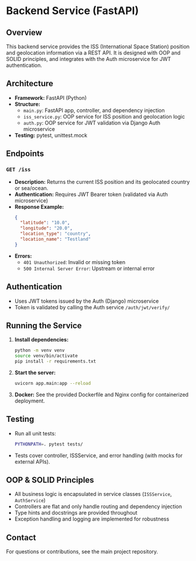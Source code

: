# Backend Service (FastAPI)

## Overview
This backend service provides the ISS (International Space Station) position and geolocation information via a REST API. It is designed with OOP and SOLID principles, and integrates with the Auth microservice for JWT authentication.

## Architecture
- **Framework:** FastAPI (Python)
- **Structure:**
  - `main.py`: FastAPI app, controller, and dependency injection
  - `iss_service.py`: OOP service for ISS position and geolocation logic
  - `auth.py`: OOP service for JWT validation via Django Auth microservice
- **Testing:** pytest, unittest.mock

## Endpoints
### `GET /iss`
- **Description:** Returns the current ISS position and its geolocated country or sea/ocean.
- **Authentication:** Requires JWT Bearer token (validated via Auth microservice)
- **Response Example:**
  ```json
  {
    "latitude": "10.0",
    "longitude": "20.0",
    "location_type": "country",
    "location_name": "Testland"
  }
  ```
- **Errors:**
  - `401 Unauthorized`: Invalid or missing token
  - `500 Internal Server Error`: Upstream or internal error

## Authentication
- Uses JWT tokens issued by the Auth (Django) microservice
- Token is validated by calling the Auth service `/auth/jwt/verify/`

## Running the Service
1. **Install dependencies:**
   ```bash
   python -m venv venv
   source venv/bin/activate
   pip install -r requirements.txt
   ```
2. **Start the server:**
   ```bash
   uvicorn app.main:app --reload
   ```
3. **Docker:**
   See the provided Dockerfile and Nginx config for containerized deployment.

## Testing
- Run all unit tests:
  ```bash
  PYTHONPATH=. pytest tests/
  ```
- Tests cover controller, ISSService, and error handling (with mocks for external APIs).

## OOP & SOLID Principles
- All business logic is encapsulated in service classes (`ISSService`, `AuthService`)
- Controllers are flat and only handle routing and dependency injection
- Type hints and docstrings are provided throughout
- Exception handling and logging are implemented for robustness

## Contact
For questions or contributions, see the main project repository. 